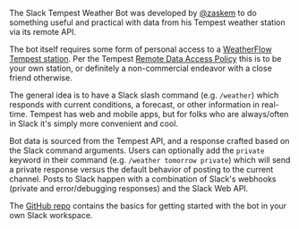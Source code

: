 The Slack Tempest Weather Bot was developed by [@zaskem](https://github.com/zaskem) to do something useful and practical with data from his Tempest weather station via its remote API. 

The bot itself requires some form of personal access to a [WeatherFlow Tempest station](https://weatherflow.com/tempest-weather-system/). Per the Tempest [Remote Data Access Policy](https://weatherflow.github.io/Tempest/api/remote-developer-policy.html) this is to be your own station, or definitely a non-commercial endeavor with a close friend otherwise.

The general idea is to have a Slack slash command (e.g. `/weather`) which responds with current conditions, a forecast, or other information in real-time. Tempest has web and mobile apps, but for folks who are always/often in Slack it's simply more convenient and cool.

Bot data is sourced from the Tempest API, and a response crafted based on the Slack command arguments. Users can optionally add the `private` keyword in their command (e.g. `/weather tomorrow private`) which will send a private response versus the default behavior of posting to the current channel. Posts to Slack happen with a combination of Slack's webhooks (private and error/debugging responses) and the Slack Web API.

The [GitHub repo](https://github.com/zaskem/slackbot-tempestweather) contains the basics for getting started with the bot in your own Slack workspace.